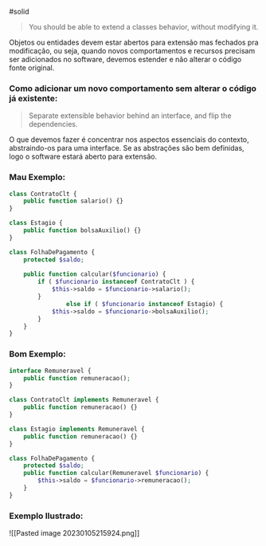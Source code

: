 #solid
> You should be able to extend a classes behavior, without modifying it.

Objetos ou entidades devem estar abertos para extensão mas fechados pra modificação, ou seja, quando novos comportamentos e recursos precisam ser adicionados no software, devemos estender e não alterar o código fonte original.

### Como adicionar um novo comportamento sem alterar o código já existente:

> Separate extensible behavior behind an interface, and flip the dependencies.

O que devemos fazer é concentrar nos aspectos essenciais do contexto, abstraindo-os para uma interface. Se as abstrações são bem definidas, logo o software estará aberto para extensão.

### Mau Exemplo:
```php
class ContratoClt {
    public function salario() {}
}

class Estagio {
    public function bolsaAuxilio() {}
}

class FolhaDePagamento {
    protected $saldo;
    
    public function calcular($funcionario) {
        if ( $funcionario instanceof ContratoClt ) {
            $this->saldo = $funcionario->salario();
        }
				else if ( $funcionario instanceof Estagio) {
            $this->saldo = $funcionario->bolsaAuxilio();
        }
    }
}
```
### Bom Exemplo:
```php
interface Remuneravel {
    public function remuneracao();
}

class ContratoClt implements Remuneravel {
    public function remuneracao() {}
}

class Estagio implements Remuneravel {
    public function remuneracao() {}
}

class FolhaDePagamento {
    protected $saldo;
    public function calcular(Remuneravel $funcionario) {
        $this->saldo = $funcionario->remuneracao();
    }
}
```

### Exemplo Ilustrado:
![[Pasted image 20230105215924.png]]

